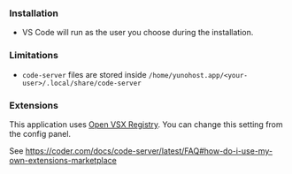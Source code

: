 ### Installation

* VS Code will run as the user you choose during the installation.

### Limitations

* `code-server` files are stored inside `/home/yunohost.app/<your-user>/.local/share/code-server`

### Extensions

This application uses [Open VSX Registry](https://open-vsx.org/). You can change this setting from the config panel.

See https://coder.com/docs/code-server/latest/FAQ#how-do-i-use-my-own-extensions-marketplace
